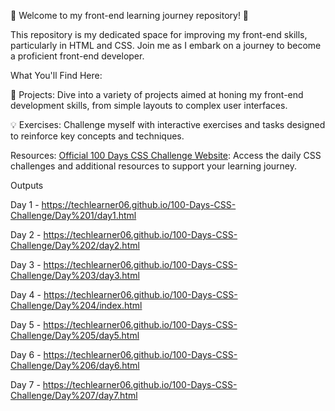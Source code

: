 
🚀 Welcome to my front-end learning journey repository! 🚀

This repository is my dedicated space for improving my front-end skills, particularly in HTML and CSS. Join me as I embark on a journey to become a proficient front-end developer.

What You'll Find Here:

🎨 Projects: Dive into a variety of projects aimed at honing my front-end development skills, from simple layouts to complex user interfaces.

💡 Exercises: Challenge myself with interactive exercises and tasks designed to reinforce key concepts and techniques.

Resources:
[Official 100 Days CSS Challenge Website](https://100dayscss.com/): Access the daily CSS challenges and additional resources to support your learning journey.


Outputs  

Day 1 - https://techlearner06.github.io/100-Days-CSS-Challenge/Day%201/day1.html

Day 2 - https://techlearner06.github.io/100-Days-CSS-Challenge/Day%202/day2.html

Day 3 - https://techlearner06.github.io/100-Days-CSS-Challenge/Day%203/day3.html

Day 4 - https://techlearner06.github.io/100-Days-CSS-Challenge/Day%204/index.html

Day 5 - https://techlearner06.github.io/100-Days-CSS-Challenge/Day%205/day5.html

Day 6 - https://techlearner06.github.io/100-Days-CSS-Challenge/Day%206/day6.html

Day 7 - https://techlearner06.github.io/100-Days-CSS-Challenge/Day%207/day7.html
